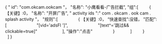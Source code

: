 {
" id": "com.okcam.ookcam "，
"名称": "小鹰看看-广告拦截",
"组":[
        {
【关键】:0，
"名称": "开屏广告",
" activity ids ":" com . okcam . ook cam . splash activity "，
"规则":[
                {
【关键】:0，
“快速查找”:没错，
"匹配":[
                        "[vid='adsFl ']",
                        "[text^='跳过&& clickable=true]"
                    ],
"操作":"点击"
                }
            ]
        }
       
    ]
}
